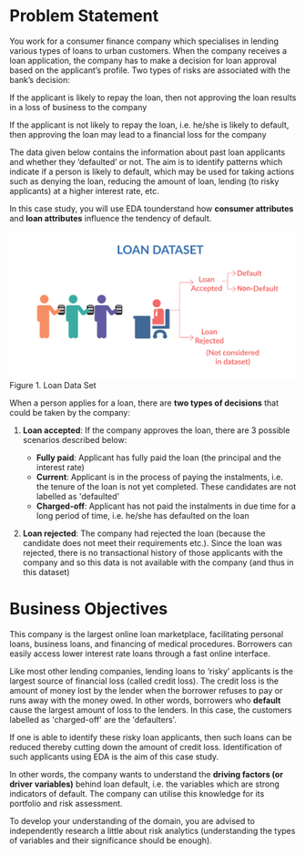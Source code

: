 # Problem Statement #

You work for a consumer finance company which specialises in lending various types of loans to urban customers. When the company receives a loan application, the company has to make a decision for loan approval based on the applicant’s profile. Two types of risks are associated with the bank’s decision:

If the applicant is likely to repay the loan, then not approving the loan results in a loss of business to the company

If the applicant is not likely to repay the loan, i.e. he/she is likely to default, then approving the loan may lead to a financial loss for the company



The data given below contains the information about past loan applicants and whether they ‘defaulted’ or not. The aim is to identify patterns which indicate if a person is likely to default, which may be used for taking actions such as denying the loan, reducing the amount of loan, lending (to risky applicants) at a higher interest rate, etc.



In this case study, you will use EDA tounderstand how **consumer attributes** and **loan attributes** influence the tendency of default.

![Loan Image](data/loan_image.png)
Figure 1. Loan Data Set

When a person applies for a loan, there are **two types of decisions** that could be taken by the company:

1. **Loan accepted**: If the company approves the loan, there are 3 possible scenarios described below:

     - **Fully paid**: Applicant has fully paid the loan (the principal and the interest rate)
     - **Current**: Applicant is in the process of paying the instalments, i.e. the tenure of the loan is not yet completed. These candidates are not labelled as 'defaulted'
     - **Charged-off**: Applicant has not paid the instalments in due time for a long period of time, i.e. he/she has defaulted on the loan

2. **Loan rejected**: The company had rejected the loan (because the candidate does not meet their requirements etc.). Since the loan was rejected, there is no transactional history of those applicants with the company and so this data is not available with the company (and thus in this dataset)



# Business Objectives #
This company is the largest online loan marketplace, facilitating personal loans, business loans, and financing of medical procedures. Borrowers can easily access lower interest rate loans through a fast online interface.



Like most other lending companies, lending loans to ‘risky’ applicants is the largest source of financial loss (called credit loss). The credit loss is the amount of money lost by the lender when the borrower refuses to pay or runs away with the money owed. In other words, borrowers who **default** cause the largest amount of loss to the lenders. In this case, the customers labelled as 'charged-off' are the 'defaulters'.



If one is able to identify these risky loan applicants, then such loans can be reduced thereby cutting down the amount of credit loss. Identification of such applicants using EDA is the aim of this case study.



In other words, the company wants to understand the **driving factors (or driver variables)** behind loan default, i.e. the variables which are strong indicators of default.  The company can utilise this knowledge for its portfolio and risk assessment.


To develop your understanding of the domain, you are advised to independently research a little about risk analytics (understanding the types of variables and their significance should be enough).